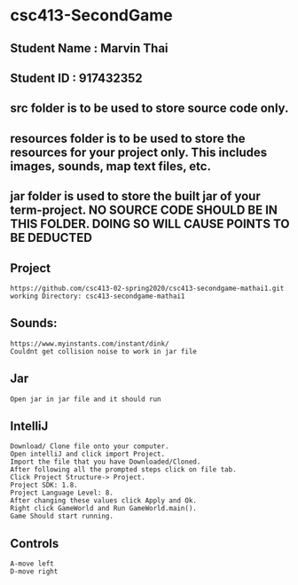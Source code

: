 # csc413-SecondGame

## Student Name  : Marvin Thai
## Student ID    : 917432352


## src folder is to be used to store source code only.

## resources folder is to be used to store the resources for your project only. This includes images, sounds, map text files, etc.

## jar folder is used to store the built jar of your term-project. NO SOURCE CODE SHOULD BE IN THIS FOLDER. DOING SO WILL CAUSE POINTS TO BE DEDUCTED
## Project
    https://github.com/csc413-02-spring2020/csc413-secondgame-mathai1.git
    working Directory: csc413-secondgame-mathai1
  
## Sounds: 
    https://www.myinstants.com/instant/dink/
    Couldnt get collision noise to work in jar file
  
## Jar 
    Open jar in jar file and it should run
  
## IntelliJ
    Download/ Clone file onto your computer.
    Open intelliJ and click import Project.
    Import the file that you have Downloaded/Cloned.
    After following all the prompted steps click on file tab.
    Click Project Structure-> Project.
    Project SDK: 1.8.
    Project Language Level: 8.
    After changing these values click Apply and Ok.
    Right click GameWorld and Run GameWorld.main().
    Game Should start running.
  
## Controls
    A-move left
    D-move right


